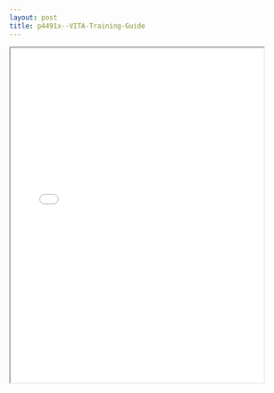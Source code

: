 ```yaml
---
layout: post
title: p4491x--VITA-Training-Guide
---
```


<div class="pdf-container">
<iframe src="/ea//_pdf-2-md/p4491x--VITA-Training-Guide.pdf" height="600" width="90%" allowFullScreen="true"></iframe>
</div>

